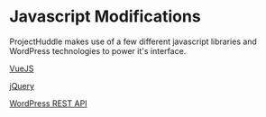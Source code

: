 # Javascript Modifications
ProjectHuddle makes use of a few different javascript libraries and WordPress technologies to power it's interface. 

[VueJS](https://vuejs.org/)

[jQuery](https://jquery.com/)

[WordPress REST API](https://developer.wordpress.org/rest-api/)
